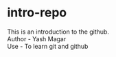 # intro-repo
This is an introduction to the github. <br>
Author - Yash Magar <br>
Use - To learn git and github
